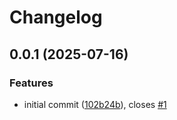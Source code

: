 # Changelog

## 0.0.1 (2025-07-16)


### Features

* initial commit ([102b24b](https://github.com/OMICRONEnergyOSS/oscd-menu-save/commit/102b24bae09f3659e519fc04c5a203412d4b6f07)), closes [#1](https://github.com/OMICRONEnergyOSS/oscd-menu-save/issues/1)
